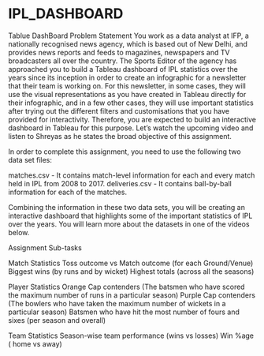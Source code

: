 # IPL_DASHBOARD
Tablue DashBoard
Problem Statement You work as a data analyst at IFP, a nationally recognised news agency, which is based out of New Delhi, and provides news reports and feeds to magazines, newspapers and TV broadcasters all over the country. The Sports Editor of the agency has approached you to build a Tableau dashboard of IPL statistics over the years since its inception in order to create an infographic for a newsletter that their team is working on. For this newsletter, in some cases, they will use the visual representations as you have created in Tableau directly for their infographic, and in a few other cases, they will use important statistics after trying out the different filters and customisations that you have provided for interactivity. Therefore, you are expected to build an interactive dashboard in Tableau for this purpose. Let’s watch the upcoming video and listen to Shreyas as he states the broad objective of this assignment.

In order to complete this assignment, you need to use the following two data set files:

matches.csv - It contains match-level information for each and every match held in IPL from 2008 to 2017. deliveries.csv - It contains ball-by-ball information for each of the matches.

Combining the information in these two data sets, you will be creating an interactive dashboard that highlights some of the important statistics of IPL over the years. You will learn more about the datasets in one of the videos below.

Assignment Sub-tasks

Match Statistics Toss outcome vs Match outcome (for each Ground/Venue) Biggest wins (by runs and by wicket) Highest totals (across all the seasons)

Player Statistics Orange Cap contenders (The batsmen who have scored the maximum number of runs in a particular season) Purple Cap contenders (The bowlers who have taken the maximum number of wickets in a particular season) Batsmen who have hit the most number of fours and sixes (per season and overall)

Team Statistics Season-wise team performance (wins vs losses) Win %age ( home vs away)
